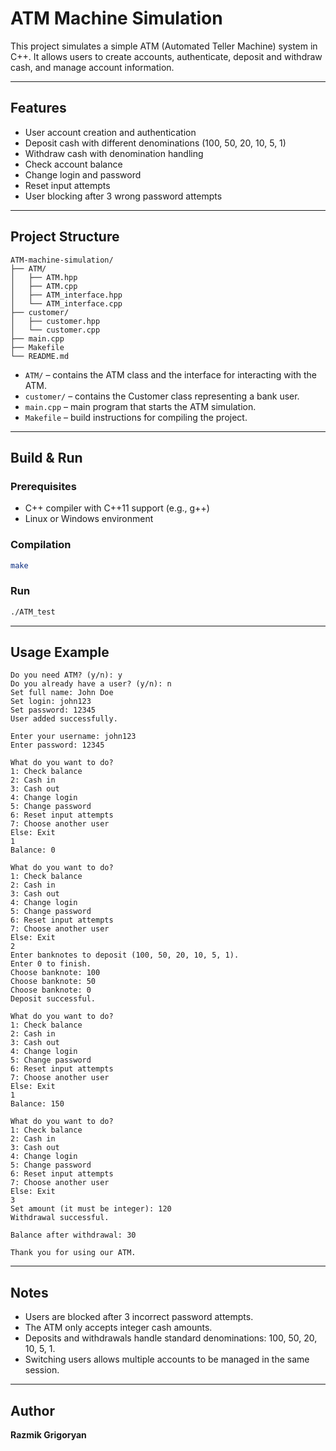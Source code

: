 # ATM Machine Simulation

This project simulates a simple ATM (Automated Teller Machine) system in C++.
It allows users to create accounts, authenticate, deposit and withdraw cash, and manage account information.

---

## Features

* User account creation and authentication
* Deposit cash with different denominations (100, 50, 20, 10, 5, 1)
* Withdraw cash with denomination handling
* Check account balance
* Change login and password
* Reset input attempts
* User blocking after 3 wrong password attempts

---

## Project Structure

```
ATM-machine-simulation/
├── ATM/
│   ├── ATM.hpp
│   ├── ATM.cpp
│   ├── ATM_interface.hpp
│   └── ATM_interface.cpp
├── customer/
│   ├── customer.hpp
│   └── customer.cpp
├── main.cpp
├── Makefile
└── README.md
```

* `ATM/` – contains the ATM class and the interface for interacting with the ATM.
* `customer/` – contains the Customer class representing a bank user.
* `main.cpp` – main program that starts the ATM simulation.
* `Makefile` – build instructions for compiling the project.

---

## Build & Run

### Prerequisites

* C++ compiler with C++11 support (e.g., g++)
* Linux or Windows environment

### Compilation

```bash
make
```

### Run

```bash
./ATM_test
```

---

## Usage Example

```
Do you need ATM? (y/n): y
Do you already have a user? (y/n): n
Set full name: John Doe
Set login: john123
Set password: 12345
User added successfully.

Enter your username: john123
Enter password: 12345

What do you want to do?
1: Check balance
2: Cash in
3: Cash out
4: Change login
5: Change password
6: Reset input attempts
7: Choose another user
Else: Exit
1
Balance: 0

What do you want to do?
1: Check balance
2: Cash in
3: Cash out
4: Change login
5: Change password
6: Reset input attempts
7: Choose another user
Else: Exit
2
Enter banknotes to deposit (100, 50, 20, 10, 5, 1).
Enter 0 to finish.
Choose banknote: 100
Choose banknote: 50
Choose banknote: 0
Deposit successful.

What do you want to do?
1: Check balance
2: Cash in
3: Cash out
4: Change login
5: Change password
6: Reset input attempts
7: Choose another user
Else: Exit
1
Balance: 150

What do you want to do?
1: Check balance
2: Cash in
3: Cash out
4: Change login
5: Change password
6: Reset input attempts
7: Choose another user
Else: Exit
3
Set amount (it must be integer): 120
Withdrawal successful.

Balance after withdrawal: 30

Thank you for using our ATM.
```

---

## Notes

* Users are blocked after 3 incorrect password attempts.
* The ATM only accepts integer cash amounts.
* Deposits and withdrawals handle standard denominations: 100, 50, 20, 10, 5, 1.
* Switching users allows multiple accounts to be managed in the same session.

---

## Author

**Razmik Grigoryan**
